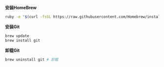 **安装HomeBrew**

```bash
ruby -e "$(curl -fsSL https://raw.githubusercontent.com/Homebrew/install/master/install)"
```

**安装Git**

```bash
brew update
brew install git
```

**卸载Git**

```bash
brew uninstall git # 卸载
```



